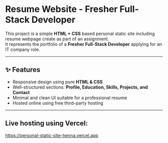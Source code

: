 # Resume Website - Fresher Full-Stack Developer

This project is a simple **HTML + CSS** based personal static site including resume webpage create as part of an assignment.  
It represents the portfolio of a **Fresher Full-Stack Developer** applying for an IT company role.

---

## ✨ Features
- Responsive design using pure **HTML & CSS**  
- Well-structured sections: **Profile, Education, Skills, Projects, and Contact**  
- Minimal and clean UI suitable for a professional resume  
- Hosted online using free third-party hosting  

---
## Live hosting using Vercel:
https://personal-static-site-henna.vercel.app
